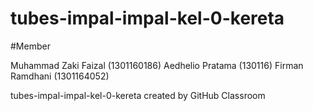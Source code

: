 # tubes-impal-impal-kel-0-kereta

#Member

Muhammad Zaki Faizal (1301160186)
Aedhelio Pratama (130116)
Firman Ramdhani (1301164052)

tubes-impal-impal-kel-0-kereta created by GitHub Classroom
